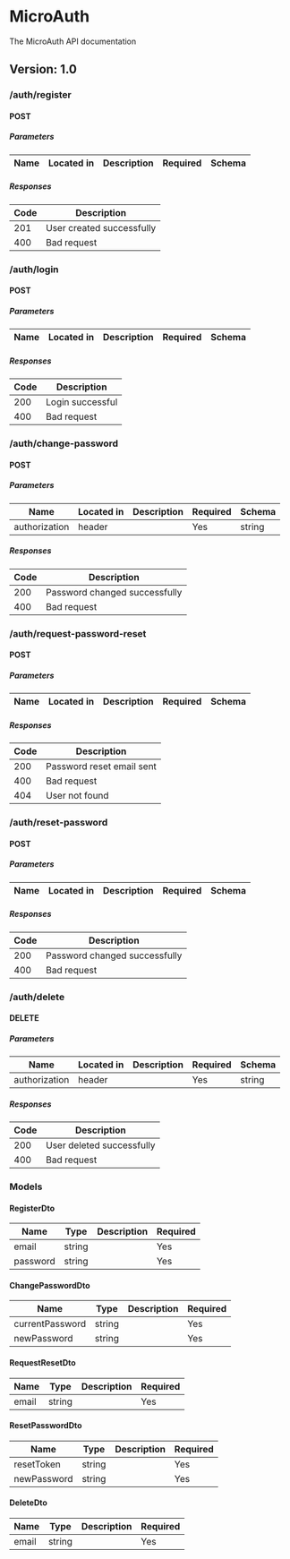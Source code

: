 # MicroAuth
The MicroAuth API documentation

## Version: 1.0


### /auth/register

#### POST
##### Parameters

| Name | Located in | Description | Required | Schema |
| ---- | ---------- | ----------- | -------- | ---- |

##### Responses

| Code | Description |
| ---- | ----------- |
| 201 | User created successfully |
| 400 | Bad request |

### /auth/login

#### POST
##### Parameters

| Name | Located in | Description | Required | Schema |
| ---- | ---------- | ----------- | -------- | ---- |

##### Responses

| Code | Description |
| ---- | ----------- |
| 200 | Login successful |
| 400 | Bad request |

### /auth/change-password

#### POST
##### Parameters

| Name | Located in | Description | Required | Schema |
| ---- | ---------- | ----------- | -------- | ---- |
| authorization | header |  | Yes | string |

##### Responses

| Code | Description |
| ---- | ----------- |
| 200 | Password changed successfully |
| 400 | Bad request |

### /auth/request-password-reset

#### POST
##### Parameters

| Name | Located in | Description | Required | Schema |
| ---- | ---------- | ----------- | -------- | ---- |

##### Responses

| Code | Description |
| ---- | ----------- |
| 200 | Password reset email sent |
| 400 | Bad request |
| 404 | User not found |

### /auth/reset-password

#### POST
##### Parameters

| Name | Located in | Description | Required | Schema |
| ---- | ---------- | ----------- | -------- | ---- |

##### Responses

| Code | Description |
| ---- | ----------- |
| 200 | Password changed successfully |
| 400 | Bad request |

### /auth/delete

#### DELETE
##### Parameters

| Name | Located in | Description | Required | Schema |
| ---- | ---------- | ----------- | -------- | ---- |
| authorization | header |  | Yes | string |

##### Responses

| Code | Description |
| ---- | ----------- |
| 200 | User deleted successfully |
| 400 | Bad request |

### Models


#### RegisterDto

| Name | Type | Description | Required |
| ---- | ---- | ----------- | -------- |
| email | string |  | Yes |
| password | string |  | Yes |

#### ChangePasswordDto

| Name | Type | Description | Required |
| ---- | ---- | ----------- | -------- |
| currentPassword | string |  | Yes |
| newPassword | string |  | Yes |

#### RequestResetDto

| Name | Type | Description | Required |
| ---- | ---- | ----------- | -------- |
| email | string |  | Yes |

#### ResetPasswordDto

| Name | Type | Description | Required |
| ---- | ---- | ----------- | -------- |
| resetToken | string |  | Yes |
| newPassword | string |  | Yes |

#### DeleteDto

| Name | Type | Description | Required |
| ---- | ---- | ----------- | -------- |
| email | string |  | Yes |
